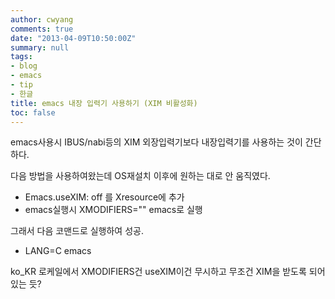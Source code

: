 ```yaml
---
author: cwyang
comments: true
date: "2013-04-09T10:50:00Z"
summary: null
tags:
- blog
- emacs
- tip
- 한글
title: emacs 내장 입력기 사용하기 (XIM 비활성화)
toc: false
---
```

emacs사용시 IBUS/nabi등의 XIM 외장입력기보다 내장입력기를 사용하는 것이 간단하다. 

다음 방법을 사용하여왔는데 OS재설치 이후에 원하는 대로 안 움직였다.

-   Emacs.useXIM: off 를 Xresource에 추가
-   emacs실행시 XMODIFIERS="" emacs로 실행

그래서 다음 코맨드로 실행하여 성공.

-   LANG=C emacs

ko_KR 로케일에서 XMODIFIERS건 useXIM이건 무시하고 무조건 XIM을 받도록 되어 있는 듯?